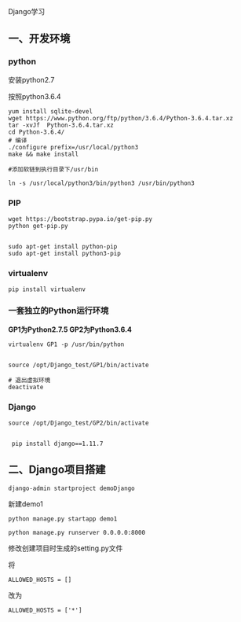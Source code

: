 Django学习

## 一、开发环境

### python

安装python2.7

按照python3.6.4

```
yum install sqlite-devel
wget https://www.python.org/ftp/python/3.6.4/Python-3.6.4.tar.xz
tar -xvJf  Python-3.6.4.tar.xz
cd Python-3.6.4/
# 编译
./configure prefix=/usr/local/python3
make && make install

#添加软链到执行目录下/usr/bin

ln -s /usr/local/python3/bin/python3 /usr/bin/python3
```


### PIP

```
wget https://bootstrap.pypa.io/get-pip.py
python get-pip.py


sudo apt-get install python-pip
sudo apt-get install python3-pip
```



### virtualenv

```
pip install virtualenv
```

### 一套独立的Python运行环境

**GP1为Python2.7.5 GP2为Python3.6.4**

```
virtualenv GP1 -p /usr/bin/python


source /opt/Django_test/GP1/bin/activate

# 退出虚拟环境
deactivate
```



### Django

```
source /opt/Django_test/GP2/bin/activate


 pip install django==1.11.7
```

## 二、Django项目搭建

```
django-admin startproject demoDjango
```


新建demo1

```
python manage.py startapp demo1
```

```
python manage.py runserver 0.0.0.0:8000
```


修改创建项目时生成的setting.py文件

将

```
ALLOWED_HOSTS = []
```

改为

```
ALLOWED_HOSTS = ['*']
```
